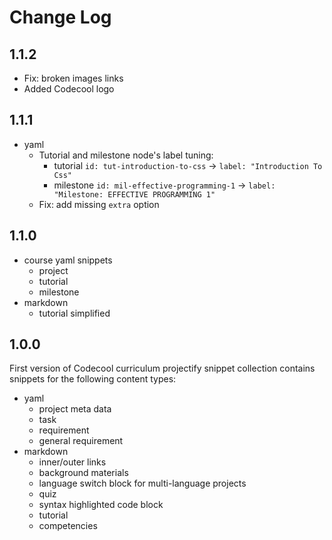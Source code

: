 # Change Log

## 1.1.2

- Fix: broken images links
- Added Codecool logo

## 1.1.1

- yaml
  - Tutorial and milestone node's label tuning:
    - tutorial `id: tut-introduction-to-css` -> `label: "Introduction To Css"`  
    - milestone `id: mil-effective-programming-1` -> `label: "Milestone: EFFECTIVE PROGRAMMING 1"`
  - Fix: add missing `extra` option

## 1.1.0

- course yaml snippets
  - project
  - tutorial
  - milestone
- markdown
  - tutorial simplified

## 1.0.0

First version of Codecool curriculum projectify snippet collection contains snippets for the following content types:

- yaml
  - project meta data
  - task
  - requirement
  - general requirement
- markdown
  - inner/outer links
  - background materials
  - language switch block for multi-language projects
  - quiz
  - syntax highlighted code block
  - tutorial
  - competencies
